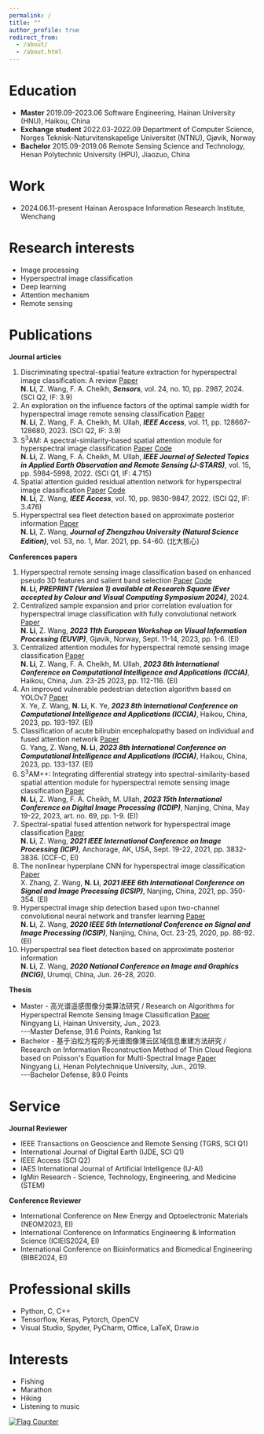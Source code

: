 ```yaml
---
permalink: /
title: ""
author_profile: true
redirect_from: 
  - /about/
  - /about.html
---
```


Education
======

- **Master**
2019.09-2023.06  Software Engineering, Hainan University (HNU), Haikou, China  
- **Exchange student**
2022.03-2022.09  Department of Computer Science, Norges Teknisk-Naturvitenskapelige Universitet (NTNU), Gjøvik, Norway  
- **Bachelor**
2015.09-2019.06  Remote Sensing Science and Technology, Henan Polytechnic University (HPU), Jiaozuo, China

Work
======
- 2024.06.11-present Hainan Aerospace Information Research Institute, Wenchang

Research interests
======
- Image processing
- Hyperspectral image classification
- Deep learning
- Attention mechanism
- Remote sensing  

Publications
======
**Journal articles**
1. Discriminating spectral-spatial feature extraction for hyperspectral image classification: A review [Paper](https://www.mdpi.com/1424-8220/24/10/2987)  
**N. Li**, Z. Wang, F. A. Cheikh, ***Sensors***, vol. 24, no. 10, pp. 2987, 2024. (SCI Q2, IF: 3.9)
2. An exploration on the influence factors of the optimal sample width for hyperspectral image remote sensing classification [Paper](https://ieeexplore.ieee.org/document/10318097/)  
**N. Li**, Z. Wang, F. A. Cheikh, M. Ullah, ***IEEE Access***, vol. 11, pp. 128667-128680, 2023. (SCI Q2, IF: 3.9)
3. S<sup>3</sup>AM: A spectral-similarity-based spatial attention module for hyperspectral image classification [Paper](https://ieeexplore.ieee.org/document/9832463) [Code](https://github.com/ningyang-li/S3AM-Net)  
**N. Li**, Z. Wang, F. A. Cheikh, M. Ullah, ***IEEE Journal of Selected Topics in Applied Earth Observation and Remote Sensing (J-STARS)***, vol. 15, pp. 5984-5998, 2022. (SCI Q1, IF: 4.715)
4. Spatial attention guided residual attention network for hyperspectral image classification [Paper](https://ieeexplore.ieee.org/document/9684915) [Code](https://github.com/ningyang-li/SpaAG-RAN)  
**N. Li**, Z. Wang, ***IEEE Access***, vol. 10, pp. 9830-9847, 2022. (SCI Q2, IF: 3.476)
5. Hyperspectral sea fleet detection based on approximate posterior information [Paper](https://kns.cnki.net/kcms2/article/abstract?v=K_cp52o2S78JTLpCJLKHsJ8bQ-z4SeXqlUA_m0G56ZnLRU9KJkYewnZwvvE3o7tf-ZWcd8QHfIUCs2m_4ESof8gmSeY_ACYmEgIsw0ZOHinrKyrjQtlj7sWSJzwfEmak7I-gZgZ1m86HsZp1uZXOvQ==&uniplatform=NZKPT&language=CHS)  
**N. Li**, Z. Wang, ***Journal of Zhengzhou University (Natural Science Edition)***, vol. 53, no. 1, Mar. 2021, pp. 54-60. (北大核心)

**Conferences papers**
1. Hyperspectral remote sensing image classification based on enhanced pseudo 3D features and salient band selection [Paper](https://doi.org/10.21203/rs.3.rs-4820019/v1) [Code](https://github.com/ningyang-li/EP3FEN)  
**N. Li**, ***PREPRINT (Version 1) available at Research Square (Ever accepted by Colour and Visual Computing Symposium 2024)***, 2024.
2. Centralized sample expansion and prior correlation evaluation for hyperspectral image classification with fully convolutional network [Paper](https://ieeexplore.ieee.org/document/10323055/)  
**N. Li**, Z. Wang, ***2023 11th European Workshop on Visual Information Processing (EUVIP)***, Gjøvik, Norway, Sept. 11-14, 2023, pp. 1-6. (EI)
3. Centralized attention modules for hyperspectral remote sensing image classification [Paper](https://ieeexplore.ieee.org/document/10387873)  
**N. Li**, Z. Wang, F. A. Cheikh, M. Ullah, ***2023 8th International Conference on Computational Intelligence and Applications (ICCIA)***, Haikou, China, Jun. 23-25 2023, pp. 112-116. (EI)
4. An improved vulnerable pedestrian detection algorithm based on YOLOv7 [Paper](https://ieeexplore.ieee.org/document/10387890/)  
X. Ye, Z. Wang, **N. Li**, K. Ye, ***2023 8th International Conference on Computational Intelligence and Applications (ICCIA)***, Haikou, China, 2023, pp. 193-197. (EI)
5. Classification of acute bilirubin encephalopathy based on individual and fused attention network [Paper](https://ieeexplore.ieee.org/document/10387834/)  
G. Yang, Z. Wang, **N. Li**, ***2023 8th International Conference on Computational Intelligence and Applications (ICCIA)***, Haikou, China, 2023, pp. 133-137. (EI)
6. S<sup>3</sup>AM++: Integrating differential strategy into spectral-similarity-based spatial attention module for hyperspectral remote sensing image classification [Paper](https://dl.acm.org/doi/10.1145/3604078.3604147)  
**N. Li**, Z. Wang, F. A. Cheikh, M. Ullah, ***2023 15th International Conference on Digital Image Processing (ICDIP)***, Nanjing, China, May 19-22, 2023, art. no. 69, pp. 1-9. (EI)
7. Spectral-spatial fused attention network for hyperspectral image classification [Paper](https://ieeexplore.ieee.org/document/9506338/)  
**N. Li**, Z. Wang, ***2021 IEEE International Conference on Image Processing (ICIP)***, Anchorage, AK, USA, Sept. 19-22, 2021, pp. 3832-3836. (CCF-C, EI)
8. The nonlinear hyperplane CNN for hyperspectral image classification [Paper](https://ieeexplore.ieee.org/document/9688662/)  
X. Zhang, Z. Wang, **N. Li**, ***2021 IEEE 6th International Conference on Signal and Image Processing (ICSIP)***, Nanjing, China, 2021, pp. 350-354. (EI)
9. Hyperspectral image ship detection based upon two-channel convolutional neural network and transfer learning [Paper](https://ieeexplore.ieee.org/document/9339434/)  
**N. Li**, Z. Wang, ***2020 IEEE 5th International Conference on Signal and Image Processing (ICSIP)***, Nanjing, China, Oct. 23-25, 2020, pp. 88-92. (EI)
10. Hyperspectral sea fleet detection based on approximate posterior information  
**N. Li**, Z. Wang, ***2020 National Conference on Image and Graphics (NCIG)***, Urumqi, China, Jun. 26-28, 2020.

**Thesis**
- Master - 高光谱遥感图像分类算法研究 / Research on Algorithms for Hyperspectral Remote Sensing Image Classification [Paper](https://drive.google.com/file/d/1Yverziixg7rYchFsT04kR-Lqg7FZnl0E/view?usp=drive_link)  
Ningyang Li, Hainan University, Jun., 2023.  
---Master Defense, 91.6 Points, Ranking 1st
- Bachelor - 基于泊松方程的多光谱图像薄云区域信息重建方法研究 / Research on Information Reconstruction Method of Thin Cloud Regions based on Poisson's Equation for Multi-Spectral Image [Paper](https://drive.google.com/file/d/1SV4wIZiXaDzxGRgRLXufQbm3L92_u-I2/view?usp=drive_link)  
Ningyang Li, Henan Polytechnique University, Jun., 2019.  
---Bachelor Defense, 89.0 Points

Service
======
**Journal Reviewer**
- IEEE Transactions on Geoscience and Remote Sensing (TGRS, SCI Q1)
- International Journal of Digital Earth (IJDE, SCI Q1)
- IEEE Access (SCI Q2)
- IAES International Journal of Artificial Intelligence (IJ-AI)
- IgMin Research - Science, Technology, Engineering, and Medicine (STEM)

**Conference Reviewer**
- International Conference on New Energy and Optoelectronic Materials (NEOM2023, EI)
- International Conference on Informatics Engineering & Information Science (ICIEIS2024, EI)
- International Conference on Bioinformatics and Biomedical Engineering (BIBE2024, EI)

Professional skills
======
- Python, C, C++
- Tensorflow, Keras, Pytorch, OpenCV
- Visual Studio, Spyder, PyCharm, Office, LaTeX, Draw.io


Interests
======
- Fishing
- Marathon
- Hiking
- Listening to music



<a href="https://info.flagcounter.com/7qrn"><img src="https://s11.flagcounter.com/count2/7qrn/bg_FFFFFF/txt_000000/border_CCCCCC/columns_2/maxflags_10/viewers_0/labels_0/pageviews_0/flags_0/percent_0/" alt="Flag Counter" border="0"></a>

